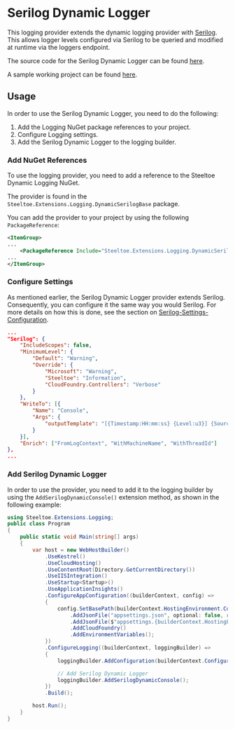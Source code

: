 # Serilog Dynamic Logger

This logging provider extends the dynamic logging provider with [Serilog](https://serilog.net/). This allows logger levels configured via Serilog to be queried and modified at runtime via the loggers endpoint.

The source code for the Serilog Dynamic Logger can be found [here](https://github.com/SteeltoeOSS/steeltoe/tree/master/src/Logging/src/DynamicSerilogCore).

A sample working project can be found [here](https://github.com/SteeltoeOSS/Samples/tree/master/Management/src/CloudFoundry).

## Usage

In order to use the Serilog Dynamic Logger, you need to do the following:

1. Add the Logging NuGet package references to your project.
1. Configure Logging settings.
1. Add the Serilog Dynamic Logger to the logging builder.

### Add NuGet References

To use the logging provider, you need to add a reference to the Steeltoe Dynamic Logging NuGet.

The provider is found in the `Steeltoe.Extensions.Logging.DynamicSerilogBase` package.

You can add the provider to your project by using the following `PackageReference`:

```xml
<ItemGroup>
...
    <PackageReference Include="Steeltoe.Extensions.Logging.DynamicSerilogBase" Version="3.0.2"/>
...
</ItemGroup>
```

### Configure Settings

As mentioned earlier, the Serilog Dynamic Logger provider extends Serilog. Consequently, you can configure it the same way you would Serilog. For more details on how this is done, see the section on [Serilog-Settings-Configuration](https://github.com/serilog/serilog-settings-configuration).

```json
...
"Serilog": {
    "IncludeScopes": false,
    "MinimumLevel": {
        "Default": "Warning",
        "Override": {
            "Microsoft": "Warning",
            "Steeltoe": "Information",
            "CloudFoundry.Controllers": "Verbose"
        }
    },
    "WriteTo": [{
        "Name": "Console",
        "Args": {
            "outputTemplate": "[{Timestamp:HH:mm:ss} {Level:u3}] {SourceContext}: {Properties} {NewLine} {EventId} {Message:lj}{NewLine}{Exception}"
        }
    }],
    "Enrich": ["FromLogContext", "WithMachineName", "WithThreadId"]
},
...
```

### Add Serilog Dynamic Logger

In order to use the provider, you need to add it to the logging builder by using the `AddSerilogDynamicConsole()` extension method, as shown in the following example:

```csharp
using Steeltoe.Extensions.Logging;
public class Program
{
    public static void Main(string[] args)
    {
        var host = new WebHostBuilder()
            .UseKestrel()
            .UseCloudHosting()
            .UseContentRoot(Directory.GetCurrentDirectory())
            .UseIISIntegration()
            .UseStartup<Startup>()
            .UseApplicationInsights()
            .ConfigureAppConfiguration((builderContext, config) =>
            {
                config.SetBasePath(builderContext.HostingEnvironment.ContentRootPath)
                    .AddJsonFile("appsettings.json", optional: false, reloadOnChange: true)
                    .AddJsonFile($"appsettings.{builderContext.HostingEnvironment.EnvironmentName}.json", optional: true)
                    .AddCloudFoundry()
                    .AddEnvironmentVariables();
            })
            .ConfigureLogging((builderContext, loggingBuilder) =>
            {
                loggingBuilder.AddConfiguration(builderContext.Configuration.GetSection("Logging"));

                // Add Serilog Dynamic Logger
                loggingBuilder.AddSerilogDynamicConsole();
            })
            .Build();

        host.Run();
    }
}
```
